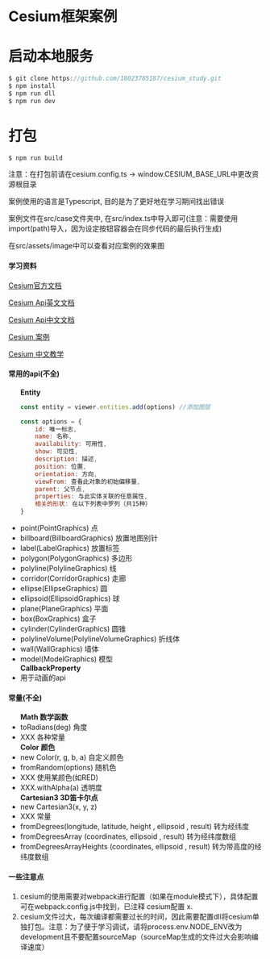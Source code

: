 <h1>Cesium框架案例</h1>

# 启动本地服务

```javascript
$ git clone https://github.com/18023785187/cesium_study.git
$ npm install
$ npm run dll
$ npm run dev
```

# 打包

```javascript
$ npm run build
```

注意：在打包前请在cesium.config.ts -> window.CESIUM_BASE_URL中更改资源根目录

<p>案例使用的语言是Typescript, 目的是为了更好地在学习期间找出错误</p>
<p>案例文件在src/case文件夹中, 在src/index.ts中导入即可(注意：需要使用import(path)导入，因为设定按钮容器会在同步代码的最后执行生成)</p>
<p>在src/assets/image中可以查看对应案例的效果图</p>

<h4>学习资料</h4>
<p><a href="https://cesium.com/learn/">Cesium官方文档</a></p>
<p><a href="https://cesium.com/learn/cesiumjs/ref-doc/">Cesium Api英文文档</a></p>
<p><a href="http://cesium.xin/cesium/cn/Documentation1.62/">Cesium Api中文文档</a></p>
<p><a href="https://sandcastle.cesium.com/">Cesium 案例</a></p>
<p><a href="http://cesium.xin/">Cesium 中文教学</a></p>

<h4>常用的api(不全)</h4>
<ul>
<strong>Entity</strong>

```javascript
const entity = viewer.entities.add(options) //添加图层

const options = {
    id: 唯一标志,
    name: 名称,
    availability: 可用性,
    show: 可见性,
    description: 描述,
    position: 位置,
    orientation: 方向,
    viewFrom: 查看此对象的初始偏移量,
    parent: 父节点,
    properties: 与此实体关联的任意属性,
    相关的形状: 在以下列表中罗列（共15种）
}
```

<li>point(PointGraphics) 点</li>
<li>billboard(BillboardGraphics) 放置地图别针</li>
<li>label(LabelGraphics) 放置标签</li>
<li>polygon(PolygonGraphics) 多边形</li>
<li>polyline(PolylineGraphics) 线</li>
<li>corridor(CorridorGraphics) 走廊</li>
<li>ellipse(EllipseGraphics) 圆</li>
<li>ellipsoid(EllipsoidGraphics) 球</li>
<li>plane(PlaneGraphics) 平面</li>
<li>box(BoxGraphics) 盒子</li>
<li>cylinder(CylinderGraphics) 圆锥</li>
<li>polylineVolume(PolylineVolumeGraphics) 折线体</li>
<li>wall(WallGraphics) 墙体</li>
<li>model(ModelGraphics) 模型</li>
<strong>CallbackProperty</strong>
<li>用于动画的api</li>
</ul>
<h4>常量(不全)</h4>
<ul>
<strong>Math 数学函数</strong>
<li>toRadians(deg) 角度</li>
<li>XXX 各种常量</li>
<strong>Color 颜色</strong>
<li>new Color(r, g, b, a) 自定义颜色</li>
<li>fromRandom(options) 随机色</li>
<li>XXX 使用某颜色(如RED)</li>
<li>XXX.withAlpha(a) 透明度</li>
<strong>Cartesian3 3D笛卡尔点</strong>
<li>new Cartesian3(x, y, z)</li>
<li>XXX 常量</li>
<li>fromDegrees(longitude, latitude, height , ellipsoid , result) 转为经纬度</li>
<li>fromDegreesArray (coordinates, ellipsoid , result) 转为经纬度数组</li>
<li>fromDegreesArrayHeights (coordinates, ellipsoid , result) 转为带高度的经纬度数组</li>
</ul>

<h4>一些注意点</h4>
<ol>
<li>cesium的使用需要对webpack进行配置（如果在module模式下），具体配置可在webpack.config.js中找到，已注释 cesium配置 x.</li>
<li>cesium文件过大，每次编译都需要过长的时间，因此需要配置dll将cesium单独打包。注意：为了便于学习调试，请将process.env.NODE_ENV改为development且不要配置sourceMap（sourceMap生成的文件过大会影响编译速度）</li>
</ol>